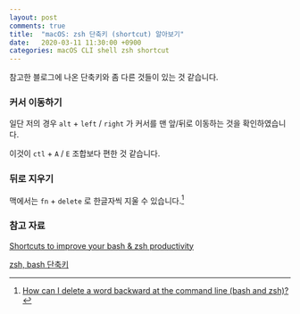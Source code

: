 ```yaml
---
layout: post
comments: true
title:  "macOS: zsh 단축키 (shortcut) 알아보기"
date:   2020-03-11 11:30:00 +0900
categories: macOS CLI shell zsh shortcut
---
```


참고한 블로그에 나온 단축키와 좀 다른 것들이 있는 것 같습니다.

### 커서 이동하기

일단 저의 경우 `alt` + `left` / `right` 가 커서를 맨 앞/뒤로 이동하는 것을 확인하였습니다.

이것이 `ctl` + `A` / `E` 조합보다 편한 것 같습니다.

### 뒤로 지우기

맥에서는 `fn` + `delete` 로 한글자씩 지울 수 있습니다.[^delete-backwards]

### 참고 자료

[Shortcuts to improve your bash & zsh productivity](http://www.geekmind.net/2011/01/shortcuts-to-improve-your-bash-zsh.html)

[zsh, bash 단축키](https://wayhome25.github.io/etc/2017/04/04/zsh-shortcut/)

[^delete-backwards]: [How can I delete a word backward at the command line (bash and zsh)?](https://unix.stackexchange.com/questions/94331/how-can-i-delete-a-word-backward-at-the-command-line-bash-and-zsh)
